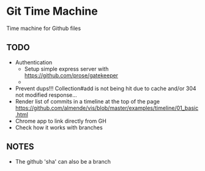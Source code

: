 Git Time Machine
=================

Time machine for Github files

## TODO

- Authentication
  - Setup simple express server with https://github.com/prose/gatekeeper
  -
- Prevent dups!!! Collection#add is not being hit due to cache and/or 304 not modified response...
- Render list of commits in a timeline at the top of the page https://github.com/almende/vis/blob/master/examples/timeline/01_basic.html
- Chrome app to link directly from GH
- Check how it works with branches

## NOTES

- The github 'sha' can also be a branch

